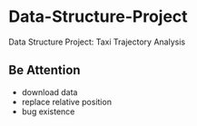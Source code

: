 # Data-Structure-Project
Data Structure Project: Taxi Trajectory Analysis

## Be Attention
- download data
- replace relative position 
- bug existence